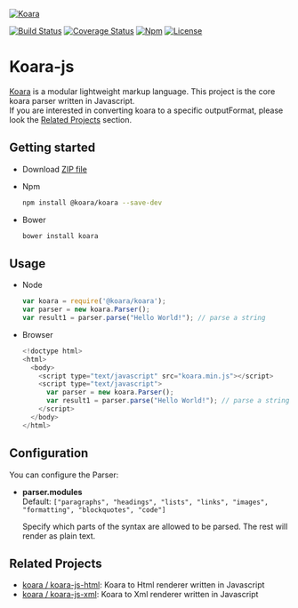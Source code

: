 [![Koara](https://www.codeaddslife.com/koara.png)](https://www.codeaddslife.com/koara)

[![Build Status](https://img.shields.io/travis/koara/koara-js.svg)](https://travis-ci.org/koara/koara-js)
[![Coverage Status](https://img.shields.io/coveralls/koara/koara-js.svg)](https://coveralls.io/github/koara/koara-js?branch=master)
[![Npm](https://img.shields.io/npm/v/%40koara%2Fkoara.svg?maxAge=2592000)]()
[![License](https://img.shields.io/badge/License-Apache%202.0-blue.svg)](https://github.com/koara/koara-js/blob/master/LICENSE)

# Koara-js
[Koara](https://www.codeaddslife.com/koara) is a modular lightweight markup language. This project is the core koara parser written in Javascript.  
If you are interested in converting koara to a specific outputFormat, please look the [Related Projects](#related-projects) section.

## Getting started
- Download [ZIP file](https://github.com/koara/koara-js/archive/0.15.0.zip)
- Npm

  ```bash
  npm install @koara/koara --save-dev
  ```
  
- Bower

  ```xml
  bower install koara
  ```

## Usage
- Node

  ```js
  var koara = require('@koara/koara');
  var parser = new koara.Parser();
  var result1 = parser.parse("Hello World!"); // parse a string
  ```

- Browser

  ```js
  <!doctype html>
  <html>
    <body>
      <script type="text/javascript" src="koara.min.js"></script>
      <script type="text/javascript">
        var parser = new koara.Parser();
        var result1 = parser.parse("Hello World!"); // parse a string
      </script>
    </body>
  </html>
  ```

## Configuration
You can configure the Parser:

-  **parser.modules**  
   Default:	`["paragraphs", "headings", "lists", "links", "images", "formatting", "blockquotes", "code"]`
   
   Specify which parts of the syntax are allowed to be parsed. The rest will render as plain text.

## Related Projects

- [koara / koara-js-html](http://www.github.com/koara/koara-js-html): Koara to Html renderer written in Javascript
- [koara / koara-js-xml](http://www.github.com/koara/koara-js-html): Koara to Xml renderer written in Javascript